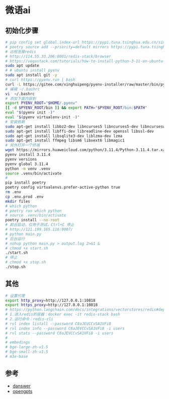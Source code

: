 <!--
 * @Author: jackning 270580156@qq.com
 * @Date: 2024-01-05 17:32:28
 * @LastEditors: jackning 270580156@qq.com
 * @LastEditTime: 2024-08-31 14:58:19
 * @Description: bytedesk.com https://github.com/Bytedesk/bytedesk
 *   Please be aware of the BSL license restrictions before installing Bytedesk IM – 
 *  selling, reselling, or hosting Bytedesk IM as a service is a breach of the terms and automatically terminates your rights under the license. 
 *  仅支持企业内部员工自用，严禁私自用于销售、二次销售或者部署SaaS方式销售 
 *  Business Source License 1.1: https://github.com/Bytedesk/bytedesk/blob/main/LICENSE 
 *  contact: 270580156@qq.com 
 *  技术/商务联系：270580156@qq.com
 * Copyright (c) 2024 by bytedesk.com, All Rights Reserved. 
-->
# 微语ai

## 初始化步骤

```bash
# pip config set global.index-url https://pypi.tuna.tsinghua.edu.cn/simple
# poetry source add --priority=default mirrors https://pypi.tuna.tsinghua.edu.cn/simple/
# 远程连接redis
# http://114.55.33.206:8001/redis-stack/browser
# https://vegastack.com/tutorials/how-to-install-python-3-11-on-ubuntu-20-04/
sudo apt update
# # ubuntu install pyenv
sudo apt install git -y
# curl https://pyenv.run | bash
curl -L https://gitee.com/xinghuipeng/pyenv-installer/raw/master/bin/pyenv-installer | bash
# 编辑 ~/.bashrc
vi  ~/.bashrc
# 添加下面内容到 
export PYENV_ROOT="$HOME/.pyenv"
[[ -d $PYENV_ROOT/bin ]] && export PATH="$PYENV_ROOT/bin:$PATH"
eval "$(pyenv init -)"
eval "$(pyenv virtualenv-init -)"
# 安装依赖
sudo apt-get install libbz2-dev libncurses5 libncurses5-dev libncursesw5
sudo apt-get install libffi-dev libreadline-dev openssl libssl-dev
sudo apt-get install libsqlite3-dev liblzma-dev lzma
sudo apt-get install ffmpeg libsm6 libxext6 libmagic1
# 另外打开一个终端
wget https://mirrors.huaweicloud.com/python/3.11.4/Python-3.11.4.tar.xz  -P ~/.pyenv/cache
pyenv install 3.11.4
pyenv versions
pyenv global 3.11.4
python -m venv .venv
source .venv/bin/activate
# 
pip install poetry
poetry config virtualenvs.prefer-active-python true
rm .env
cp .env.prod .env
mkdir files
# which python
# poetry run which python
# source .venv/bin/activate
poetry install --no-root
# 前台启动，仅用于测试，Ctrl+C 停止
# http://121.199.165.116:9007/
# python main.py
# 后台运行
# nohup python main.py > output.log 2>&1 &
# chmod +x start.sh
./start.sh
# 停止
# chmod +x stop.sh
./stop.sh
```

## 其他

```bash
# 设置代理
export http_proxy=http://127.0.0.1:10818
export https_proxy=http://127.0.0.1:10818
# https://python.langchain.com/docs/integrations/vectorstores/redis#deployment-options
# 1.进入redis的容器：docker exec -it redis-stack bash
# 2.运行命令：redis-cli
# rvl index listall --password C8aJEVCCvSA1VFi8
# rvl index info --password C8aJEVCCvSA1VFi8 -i users
# rvl stats --password C8aJEVCCvSA1VFi8 -i users
# 
# embedings
# bge-large-zh-v1.5
# bge-small-zh-v1.5
# m3e-base
```

## 参考

- [danswer](https://github.com/danswer-ai/danswer)
- [opengpts](https://github.com/langchain-ai/opengpts)
